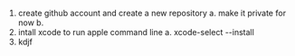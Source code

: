 
1. create github account and create a new repository
	a. make it private for now
	b. 
2. intall xcode to run apple command line
	a. xcode-select --install
3. kdjf

